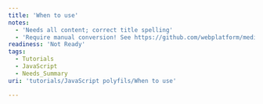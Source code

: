 ```yaml
---
title: 'When to use'
notes:
  - 'Needs all content; correct title spelling'
  - 'Require manual conversion! See https://github.com/webplatform/mediawiki-conversion/issues/24'
readiness: 'Not Ready'
tags:
  - Tutorials
  - JavaScript
  - Needs_Summary
uri: 'tutorials/JavaScript polyfils/When to use'

---
```

<p><br/></p>
